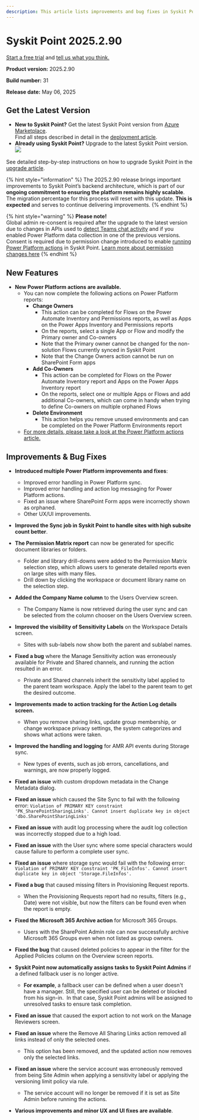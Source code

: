 ```yaml
---
description: This article lists improvements and bug fixes in Syskit Point version 2025.2.90
---
```


# Syskit Point 2025.2.90

[Start a free trial](https://www.syskit.com/products/point/free-trial/) and [tell us what you think.](https://www.syskit.com/company/contact-us/)

**Product version:** 2025.2.90

**Build number:** 31

**Release date:** May 06, 2025

## Get the Latest Version

* **New to Syskit Point?** Get the latest Syskit Point version from [Azure Marketplace](https://azuremarketplace.microsoft.com/en-us/marketplace/apps/syskitltd.syskit\_point).\
 Find all steps described in detail in the [deployment article](../../../set-up-point-data-center/deployment/deploy-syskit-point.md).
* **Already using Syskit Point?** Upgrade to the latest Syskit Point version.\
 [![](https://aka.ms/deploytoazurebutton)](https://portal.azure.com/#create/Microsoft.Template/uri/https%3A%2F%2Fsyskitassetsstorage.blob.core.windows.net%2Fpoint%2FARMTemplates%2Fv2025-2-90%2FPointUpdateTemplate.json)

See detailed step-by-step instructions on how to upgrade Syskit Point in the [upgrade article](../../../set-up-point-data-center/deployment/upgrade-syskit-point.md).

{% hint style="information" %}
The 2025.2.90 release brings important improvements to Syskit Point’s backend architecture, which is part of our **ongoing commitment to ensuring the platform remains highly scalable**. The migration percentage for this process will reset with this update. **This is expected** and serves to continue delivering improvements.
{% endhint %}

{% hint style="warning" %}
**Please note!**\
Global admin re-consent is required after the upgrade to the latest version due to changes in APIs used to [detect Teams chat activity](../../../configuration/microsoft-teams-activity.md) and if you enabled Power Platform data collection in one of the previous versions.
Consent is required due to permission change introduced to enable [running Power Platform actions](../../../access-management/power-platform-actions.md) in Syskit Point. [Learn more about permission changes here](../../../requirements/permission-requirements-change-log.md)
{% endhint %}

## New Features

* **New Power Platform actions are available.**
  * You can now complete the following actions on Power Platform reports:
    * **Change Owners**
      * This action can be completed for Flows on the Power Automate Inventory and Permissions reports, as well as Apps on the Power Apps Inventory and Permissions reports
      * On the reports, select a single App or Flow and modify the Primary owner and Co-owners
      * Note that the Primary owner cannot be changed for the non-solution Flows currently synced in Syskit Point
      * Note that the Change Owners action cannot be run on SharePoint Form apps
    * **Add Co-Owners**
      * This action can be completed for Flows on the Power Automate Inventory report and Apps on the Power Apps Inventory report
      * On the reports, select one or multiple Apps or Flows and add additional Co-owners, which can come in handy when trying to define Co-owners on multiple orphaned Flows
    * **Delete Environment**
      * This action helps you remove unused environments and can be completed on the Power Platform Environments report
  * [For more details, please take a look at the Power Platform actions article.](../../../access-management/power-platform-actions.md)

## Improvements & Bug Fixes

* **Introduced multiple Power Platform improvements and fixes**:
  * Improved error handling in Power Platform sync.
  * Improved error handling and action log messaging for Power Platform actions.
  * Fixed an issue where SharePoint Form apps were incorrectly shown as orphaned. 
  * Other UX/UI improvements.

* **Improved the Sync job in Syskit Point to handle sites with high subsite count better**. 

* **The Permission Matrix report** can now be generated for specific document libraries or folders. 
  * Folder and library drill-downs were added to the Permission Matrix selection step, which allows users to generate detailed reports even on large sites with many files. 
  * Drill down by clicking the workspace or document library name on the selection step.

* **Added the Company Name column** to the Users Overview screen. 
  * The Company Name is now retrieved during the user sync and can be selected from the column chooser on the Users Overview screen. 

* **Improved the visibility of Sensitivity Labels** on the Workspace Details screen. 
  * Sites with sub-labels now show both the parent and sublabel names. 

* **Fixed a bug** where the Manage Sensitivity action was erroneously available for Private and Shared channels, and running the action resulted in an error. 
  * Private and Shared channels inherit the sensitivity label applied to the parent team workspace. Apply the label to the parent team to get the desired outcome.

* **Improvements made to action tracking for the Action Log details screen.**
  * When you remove sharing links, update group membership, or change workspace privacy settings, the system categorizes and shows what actions were taken. 

* **Improved the handling and logging** for AMR API events during Storage sync. 
  * New types of events, such as job errors, cancellations, and warnings, are now properly logged. 

* **Fixed an issue** with custom dropdown metadata in the Change Metadata dialog. 

* **Fixed an issue** which caused the Site Sync to fail with the following error: `Violation of PRIMARY KEY constraint 'PK_SharePointSharingLinks'. Cannot insert duplicate key in object 'dbo.SharePointSharingLinks'`

* **Fixed an issue** with audit log processing where the audit log collection was incorrectly stopped due to a high load.

* **Fixed an issue** with the User sync where some special characters would cause failure to perform a complete user sync.

* **Fixed an issue** where storage sync would fail with the following error: `Violation of PRIMARY KEY constraint 'PK_FileInfos'. Cannot insert duplicate key in object 'Storage.FileInfos'.`

* **Fixed a bug** that caused missing filters in Provisioning Request reports. 
  * When the Provisioning Requests report had no results, filters (e.g., Date) were not visible, but now the filters can be found even when the report is empty. 

* **Fixed the Microsoft 365 Archive action** for Microsoft 365 Groups.
  * Users with the SharePoint Admin role can now successfully archive Microsoft 365 Groups even when not listed as group owners. 

* **Fixed the bug** that caused deleted policies to appear in the filter for the Applied Policies column on the Overview screen reports.

* **Syskit Point now automatically assigns tasks to Syskit Point Admins** if a defined fallback user is no longer active.
  * **For example**, a fallback user can be defined when a user doesn't have a manager. Still, the specified user can be deleted or blocked from his sign-in.  In that case, Syskit Point admins will be assigned to unresolved tasks to ensure task completion.

* **Fixed an issue** that caused the export action to not work on the Manage Reviewers screen. 

* **Fixed an issue** where the Remove All Sharing Links action removed all links instead of only the selected ones. 
  * This option has been removed, and the updated action now removes only the selected links. 

* **Fixed an issue** where the service account was erroneously removed from being Site Admin when applying a sensitivity label or applying the versioning limit policy via rule. 
  * The service account will no longer be removed if it is set as Site Admin before running the actions.

* **Various improvements and minor UX and UI fixes are available**.
